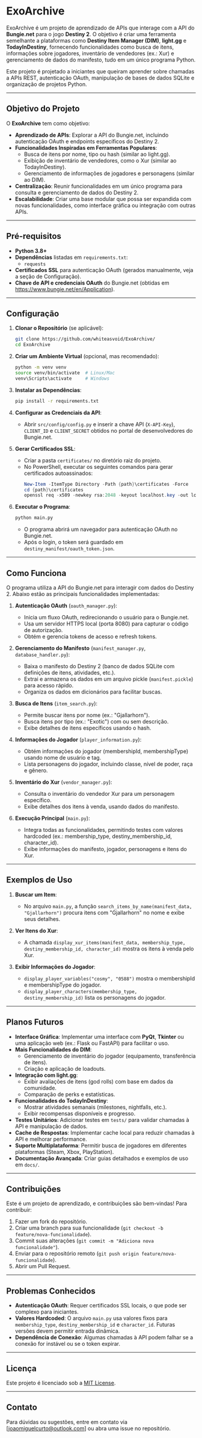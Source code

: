 # ExoArchive

ExoArchive é um projeto de aprendizado de APIs que interage com a API do **Bungie.net** para o jogo **Destiny 2**. O objetivo é criar uma ferramenta semelhante a plataformas como **Destiny Item Manager (DIM)**, **light.gg** e **TodayInDestiny**, fornecendo funcionalidades como busca de itens, informações sobre jogadores, inventário de vendedores (ex.: Xur) e gerenciamento de dados do manifesto, tudo em um único programa Python.

Este projeto é projetado a iniciantes que queiram aprender sobre chamadas a APIs REST, autenticação OAuth, manipulação de bases de dados SQLite e organização de projetos Python.

---

## Objetivo do Projeto

O **ExoArchive** tem como objetivo:

- **Aprendizado de APIs**: Explorar a API do Bungie.net, incluindo autenticação OAuth e endpoints específicos do Destiny 2.
- **Funcionalidades Inspiradas em Ferramentas Populares**:
  - Busca de itens por nome, tipo ou hash (similar ao light.gg).
  - Exibição de inventário de vendedores, como o Xur (similar ao TodayInDestiny).
  - Gerenciamento de informações de jogadores e personagens (similar ao DIM).
- **Centralização**: Reunir funcionalidades em um único programa para consulta e gerenciamento de dados do Destiny 2.
- **Escalabilidade**: Criar uma base modular que possa ser expandida com novas funcionalidades, como interface gráfica ou integração com outras APIs.

---

## Pré-requisitos

- **Python 3.8+**
- **Dependências** listadas em `requirements.txt`:
  - `requests`
- **Certificados SSL** para autenticação OAuth (gerados manualmente, veja a seção de Configuração).
- **Chave de API e credenciais OAuth** do Bungie.net (obtidas em https://www.bungie.net/en/Application).

---

## Configuração

1. **Clonar o Repositório** (se aplicável):

   ```bash
   git clone https://github.com/whiteasvoid/ExoArchive/
   cd ExoArchive
   ```

2. **Criar um Ambiente Virtual** (opcional, mas recomendado):

   ```bash
   python -m venv venv
   source venv/bin/activate  # Linux/Mac
   venv\Scripts\activate     # Windows
   ```

3. **Instalar as Dependências**:

   ```bash
   pip install -r requirements.txt
   ```

4. **Configurar as Credenciais da API**:

   - Abrir `src/config/config.py` e inserir a chave API (`X-API-Key`), `CLIENT_ID` e `CLIENT_SECRET` obtidos no portal de desenvolvedores do Bungie.net.

5. **Gerar Certificados SSL**:

   - Criar a pasta `certificates/` no diretório raiz do projeto.
   - No PowerShell, executar os seguintes comandos para gerar certificados autoassinados:
     ```powershell
     New-Item -ItemType Directory -Path {path}\certificates -Force
     cd {path}\certificates
     openssl req -x509 -newkey rsa:2048 -keyout localhost.key -out localhost.crt -days 365 -nodes -subj "/C=PT/ST=Estado/L=Cidade/O=MinhaApp/CN=localhost"
     ```

6. **Executar o Programa**:

   ```bash
   python main.py
   ```

   - O programa abrirá um navegador para autenticação OAuth no Bungie.net.
   - Após o login, o token será guardado em `destiny_manifest/oauth_token.json`.

---

## Como Funciona

O programa utiliza a API do Bungie.net para interagir com dados do Destiny 2. Abaixo estão as principais funcionalidades implementadas:

1. **Autenticação OAuth** (`oauth_manager.py`):

   - Inicia um fluxo OAuth, redirecionando o usuário para o Bungie.net.
   - Usa um servidor HTTPS local (porta 8080) para capturar o código de autorização.
   - Obtém e gerencia tokens de acesso e refresh tokens.

2. **Gerenciamento do Manifesto** (`manifest_manager.py`, `database_handler.py`):

   - Baixa o manifesto do Destiny 2 (banco de dados SQLite com definições de itens, atividades, etc.).
   - Extrai e armazena os dados em um arquivo pickle (`manifest.pickle`) para acesso rápido.
   - Organiza os dados em dicionários para facilitar buscas.

3. **Busca de Itens** (`item_search.py`):

   - Permite buscar itens por nome (ex.: "Gjallarhorn").
   - Busca itens por tipo (ex.: "Exotic") com ou sem descrição.
   - Exibe detalhes de itens específicos usando o hash.

4. **Informações do Jogador** (`player_information.py`):

   - Obtém informações do jogador (membershipId, membershipType) usando nome de usuário e tag.
   - Lista personagens do jogador, incluindo classe, nível de poder, raça e gênero.

5. **Inventário do Xur** (`vendor_manager.py`):

   - Consulta o inventário do vendedor Xur para um personagem específico.
   - Exibe detalhes dos itens à venda, usando dados do manifesto.

6. **Execução Principal** (`main.py`):
   - Integra todas as funcionalidades, permitindo testes com valores hardcoded (ex.: membership_type, destiny_membership_id, character_id).
   - Exibe informações do manifesto, jogador, personagens e itens do Xur.

---

## Exemplos de Uso

1. **Buscar um Item**:

   - No arquivo `main.py`, a função `search_items_by_name(manifest_data, "Gjallarhorn")` procura itens com "Gjallarhorn" no nome e exibe seus detalhes.

2. **Ver Itens do Xur**:

   - A chamada `display_xur_items(manifest_data, membership_type, destiny_membership_id, character_id)` mostra os itens à venda pelo Xur.

3. **Exibir Informações do Jogador**:
   - `display_player_variables("cosmy", "0588")` mostra o membershipId e membershipType do jogador.
   - `display_player_characters(membership_type, destiny_membership_id)` lista os personagens do jogador.

---

## Planos Futuros

- **Interface Gráfica**: Implementar uma interface com **PyQt**, **Tkinter** ou uma aplicação web (ex.: Flask ou FastAPI) para facilitar o uso.
- **Mais Funcionalidades do DIM**:
  - Gerenciamento de inventário do jogador (equipamento, transferência de itens).
  - Criação e aplicação de loadouts.
- **Integração com light.gg**:
  - Exibir avaliações de itens (god rolls) com base em dados da comunidade.
  - Comparação de perks e estatísticas.
- **Funcionalidades do TodayInDestiny**:
  - Mostrar atividades semanais (milestones, nightfalls, etc.).
  - Exibir recompensas disponíveis e progresso.
- **Testes Unitários**: Adicionar testes em `tests/` para validar chamadas à API e manipulação de dados.
- **Cache de Respostas**: Implementar cache local para reduzir chamadas à API e melhorar performance.
- **Suporte Multiplataforma**: Permitir busca de jogadores em diferentes plataformas (Steam, Xbox, PlayStation).
- **Documentação Avançada**: Criar guias detalhados e exemplos de uso em `docs/`.

---

## Contribuições

Este é um projeto de aprendizado, e contribuições são bem-vindas! Para contribuir:

1. Fazer um fork do repositório.
2. Criar uma branch para sua funcionalidade (`git checkout -b feature/nova-funcionalidade`).
3. Commit suas alterações (`git commit -m "Adiciona nova funcionalidade"`).
4. Enviar para o repositório remoto (`git push origin feature/nova-funcionalidade`).
5. Abrir um Pull Request.

---

## Problemas Conhecidos

- **Autenticação OAuth**: Requer certificados SSL locais, o que pode ser complexo para iniciantes.
- **Valores Hardcoded**: O arquivo `main.py` usa valores fixos para `membership_type`, `destiny_membership_id` e `character_id`. Futuras versões devem permitir entrada dinâmica.
- **Dependência de Conexão**: Algumas chamadas à API podem falhar se a conexão for instável ou se o token expirar.

---

## Licença

Este projeto é licenciado sob a [MIT License](LICENSE).

---

## Contato

Para dúvidas ou sugestões, entre em contato via [joaomiguelcurto@outlook.com] ou abra uma issue no repositório.
